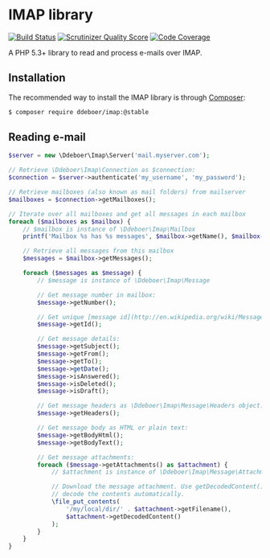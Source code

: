 IMAP library
============
[![Build Status](https://travis-ci.org/ddeboer/imap.png?branch=master)](https://travis-ci.org/ddeboer/imap)
[![Scrutinizer Quality Score](https://scrutinizer-ci.com/g/ddeboer/imap/badges/quality-score.png?s=a83ac467d051bcf7814c775e44c7f7c9c33e70ff)](https://scrutinizer-ci.com/g/ddeboer/imap/)
[![Code Coverage](https://scrutinizer-ci.com/g/ddeboer/imap/badges/coverage.png?s=3e48db42c17436dc8a485042da691d46a3bec28f)](https://scrutinizer-ci.com/g/ddeboer/imap/)

A PHP 5.3+ library to read and process e-mails over IMAP.

Installation
------------

The recommended way to install the IMAP library is through [Composer](http://getcomposer.org):

```bash
$ composer require ddeboer/imap:@stable
```

Reading e-mail
--------------

```php
$server = new \Ddeboer\Imap\Server('mail.myserver.com');

// Retrieve \Ddeboer\Imap\Connection as $connection:
$connection = $server->authenticate('my_username', 'my_password');

// Retrieve mailboxes (also known as mail folders) from mailserver
$mailboxes = $connection->getMailboxes();

// Iterate over all mailboxes and get all messages in each mailbox
foreach ($mailboxes as $mailbox) {
    // $mailbox is instance of \Ddeboer\Imap\Mailbox
    printf('Mailbox %s has %s messages', $mailbox->getName(), $mailbox->count());

    // Retrieve all messages from this mailbox
    $messages = $mailbox->getMessages();

    foreach ($messages as $message) {
        // $message is instance of \Ddeboer\Imap\Message

        // Get message number in mailbox:
        $message->getNumber();

        // Get unique [message id](http://en.wikipedia.org/wiki/Message-ID) in the form <...>:
        $message->getId();

        // Get message details:
        $message->getSubject();
        $message->getFrom();
        $message->getTo();
        $message->getDate();
        $message->isAnswered();
        $message->isDeleted();
        $message->isDraft();

        // Get message headers as \Ddeboer\Imap\Message\Headers object:
        $message->getHeaders();

        // Get message body as HTML or plain text:
        $message->getBodyHtml();
        $message->getBodyText();

        // Get message attachments:
        foreach ($message->getAttachments() as $attachment) {
            // $attachment is instance of \Ddeboer\Imap\Message\Attachment

            // Download the message attachment. Use getDecodedContent() to
            // decode the contents automatically.
            \file_put_contents(
                '/my/local/dir/' . $attachment->getFilename(),
                $attachment->getDecodedContent()
            );
        }
    }
}
```